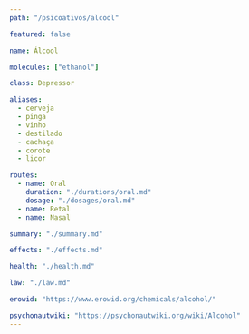 ```yaml
---
path: "/psicoativos/alcool"

featured: false

name: Álcool

molecules: ["ethanol"]

class: Depressor

aliases: 
  - cerveja
  - pinga
  - vinho
  - destilado
  - cachaça
  - corote
  - licor

routes:
  - name: Oral
    duration: "./durations/oral.md"
    dosage: "./dosages/oral.md" 
  - name: Retal
  - name: Nasal

summary: "./summary.md"

effects: "./effects.md"

health: "./health.md"

law: "./law.md"

erowid: "https://www.erowid.org/chemicals/alcohol/"

psychonautwiki: "https://psychonautwiki.org/wiki/Alcohol"
---
```

